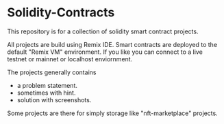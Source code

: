 # Solidity-Contracts

This repository is for a collection of solidity smart contract projects.

All projects are build using Remix IDE. Smart contracts are deployed to the default "Remix VM" environment. If you like you can connect to a live testnet or mainnet or localhost enviornment.

The projects generally contains 
* a problem statement.
* sometimes with hint.
* solution with screenshots.

Some projects are there for simply storage like "nft-marketplace" projects.